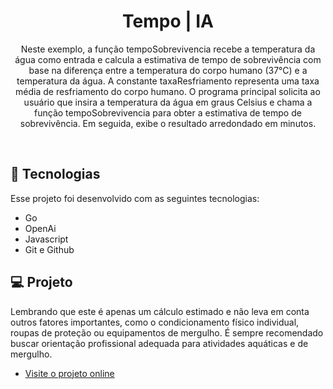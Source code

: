 <h1 align="center">Tempo | IA</h1>

<p align="center">Neste exemplo, a função tempoSobrevivencia recebe a temperatura da água como entrada e calcula a estimativa de tempo de sobrevivência com base na diferença entre a temperatura do corpo humano (37°C) e a temperatura da água. A constante taxaResfriamento representa uma taxa média de resfriamento do corpo humano.
O programa principal solicita ao usuário que insira a temperatura da água em graus Celsius e chama a função tempoSobrevivencia para obter a estimativa de tempo de sobrevivência. Em seguida, exibe o resultado arredondado em minutos.</p>

<br>

## 🚀 Tecnologias

Esse projeto foi desenvolvido com as seguintes tecnologias:

- Go
- OpenAi
- Javascript 
- Git e Github
  

## 💻 Projeto

Lembrando que este é apenas um cálculo estimado e não leva em conta outros fatores importantes, como o condicionamento físico individual, roupas de proteção ou equipamentos de mergulho. É sempre recomendado buscar orientação profissional adequada para atividades aquáticas e de mergulho.
- [Visite o projeto online](https://chat-gpt-bot-rouge.vercel.app/)
